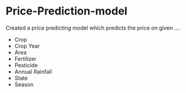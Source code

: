 # Price-Prediction-model
Created  a price predicting model which predicts the price on given ....
* Crop
* Crop Year
* Area
* Fertilizer
* Pesticide
* Annual Rainfall
* State
* Season
